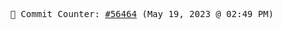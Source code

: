 <p align="center">
    <samp>
        📮 Commit Counter: <a href="https://github.com/Javascript-void0/Javascript-void0/commits/main">#56464</a> (May 19, 2023 @ 02:49 PM)
    </samp>
</p>